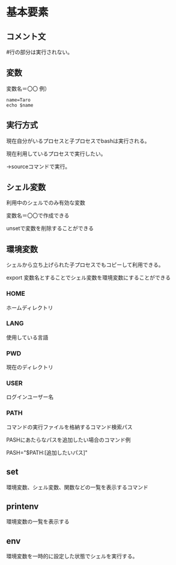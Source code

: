 # 基本要素
## コメント文
#行の部分は実行されない。
## 変数
変数名＝〇〇
例）
~~~
name=Taro
echo $name
~~~

## 実行方式
現在自分がいるプロセスと子プロセスでbashは実行される。

現在利用しているプロセスで実行したい。

→sourceコマンドで実行。

## シェル変数
利用中のシェルでのみ有効な変数

変数名＝〇〇で作成できる

unsetで変数を削除することができる

## 環境変数
シェルから立ち上げられた子プロセスでもコピーして利用できる。

export 変数名とすることでシェル変数を環境変数にすることができる

### HOME
ホームディレクトリ

### LANG
使用している言語

### PWD
現在のディレクトリ

### USER
ログインユーザー名

### PATH
コマンドの実行ファイルを格納するコマンド検索パス

PASHにあたらなパスを追加したい場合のコマンド例

PASH="$PATH:[追加したいパス]"

## set
環境変数、シェル変数、関数などの一覧を表示するコマンド

## printenv
環境変数の一覧を表示する

## env
環境変数を一時的に設定した状態でシェルを実行する。



